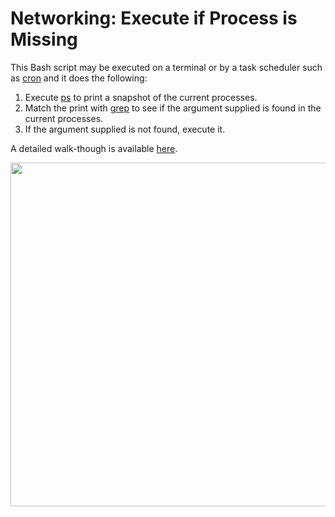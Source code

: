 # Networking: Execute if Process is Missing

This Bash script may be executed on a terminal or by a task scheduler such as [cron](https://crontab.guru/) and it does the following:

1. Execute [ps](https://linux.die.net/man/1/ps) to print a snapshot of the current processes.
2. Match the print with [grep](https://linux.die.net/man/1/grep) to see if the argument supplied is found in the current processes.
3. If the argument supplied is not found, execute it.

A detailed walk-though is available [here](https://kurtcms.org/networking-execute-if-process-is-missing/).

<img src="https://kurtcms.org/git/daemonc/daemonc-screenshot.png" width="550">
